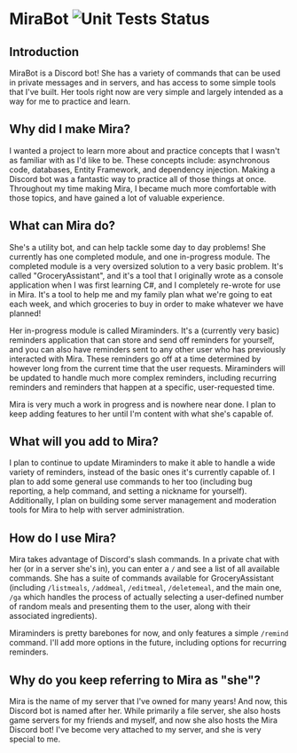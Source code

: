 # MiraBot ![Unit Tests Status](https://github.com/Askylis/MiraBot/actions/workflows/unit-tests.yml/badge.svg)

## Introduction

MiraBot is a Discord bot! She has a variety of commands that can be used in private messages and in servers, and has access to some simple tools that I've built. Her tools right now are very simple and largely intended as a way for me to practice and learn. 

## Why did I make Mira?

I wanted a project to learn more about and practice concepts that I wasn't as familiar with as I'd like to be. These concepts include: asynchronous code, databases, Entity Framework, and dependency injection. Making a Discord bot was a fantastic way to practice all of those things at once. Throughout my time making Mira, I became much more comfortable with those topics, and have gained a lot of valuable experience. 

## What can Mira do? 

She's a utility bot, and can help tackle some day to day problems! She currently has one completed module, and one in-progress module. The completed module is a very oversized solution to a very basic problem. It's called "GroceryAssistant", and it's a tool that I originally wrote as a console application when I was first learning C#, and I completely re-wrote for use in Mira. It's a tool to help me and my family plan what we're going to eat each week, and which groceries to buy in order to make whatever we have planned!

Her in-progress module is called Miraminders. It's a (currently very basic) reminders application that can store and send off reminders for yourself, and you can also have reminders sent to any other user who has previously interacted with Mira. These reminders go off at a time determined by however long from the current time that the user requests. Miraminders will be updated to handle much more complex reminders, including recurring reminders and reminders that happen at a specific, user-requested time.

Mira is very much a work in progress and is nowhere near done. I plan to keep adding features to her until I'm content with what she's capable of. 

## What will you add to Mira?
I plan to continue to update Miraminders to make it able to handle a wide variety of reminders, instead of the basic ones it's currently capable of. I plan to add some general use commands to her too (including bug reporting, a help command, and setting a nickname for yourself). Additionally, I plan on building some server management and moderation tools for Mira to help with server administration. 

## How do I use Mira?
Mira takes advantage of Discord's slash commands. In a private chat with her (or in a server she's in), you can enter a `/` and see a list of all available commands. She has a suite of commands available for GroceryAssistant (including `/listmeals`, `/addmeal`, `/editmeal`, `/deletemeal`, and the main one, `/ga` which handles the process of actually selecting a user-defined number of random meals and presenting them to the user, along with their associated ingredients).

Miraminders is pretty barebones for now, and only features a simple `/remind` command. I'll add more options in the future, including options for recurring reminders. 

## Why do you keep referring to Mira as "she"?
Mira is the name of my server that I've owned for many years! And now, this Discord bot is named after her. While primarily a file server, she also hosts game servers for my friends and myself, and now she also hosts the Mira Discord bot! I've become very attached to my server, and she is very special to me. 

